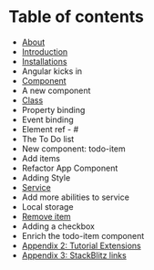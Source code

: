 # Table of contents

* [About](README.md)
* [Introduction](introduction.md)
* [Installations](installations.md)
* Angular kicks in
* [Component](component.md)
* A new component
* [Class](class.md)
* Property binding
* Event binding
* Element ref - \#
* The To Do list
* New component: todo-item
* Add items
* Refactor App Component
* Adding Style
* [Service](service.md)
* Add more abilities to service
* Local storage
* [Remove item](remove-item.md)
* Adding a checkbox
* Enrich the todo-item component
* [Appendix 2: Tutorial Extensions](appendix-2-tutorial-extensions.md)
* [Appendix 3: StackBlitz links](appendix-3-stackblitz-links.md)

